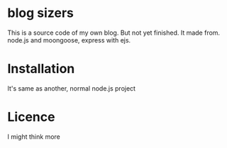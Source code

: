 # blog sizers

This is a source code of my own blog. But not yet finished. 
It made from. node.js and moongoose, express with ejs.


# Installation

It's same as another, normal node.js project



# Licence

I might think more
